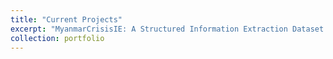 ```yaml
---
title: "Current Projects"
excerpt: "MyanmarCrisisIE: A Structured Information Extraction Dataset for Crisis News in the Burmese Language (Funded By Department of Computer Engineering, KMUTT)"
collection: portfolio
---
```

